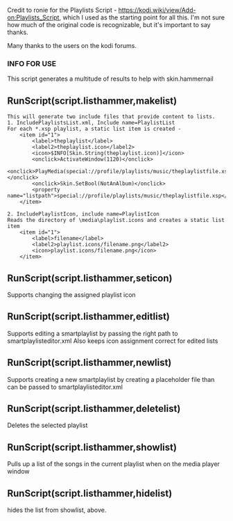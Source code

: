 Credit to ronie for the Playlists Script - https://kodi.wiki/view/Add-on:Playlists_Script, which I used as the starting point for all this.  I'm not sure how much of the original code is recognizable, but it's important to say thanks.

Many thanks to the users on the kodi forums.

### INFO FOR USE

This script generates a multitude of results to help with skin.hammernail 

## RunScript(script.listhammer,makelist)
    This will generate two include files that provide content to lists.   
    1. IncludePlaylistsList.xml, Include name=PlaylistList
    For each *.xsp playlist, a static list item is created -
        <item id="1">
            <label>theplaylist</label>
            <label2>theplaylist.icon</label2>
            <icon>$INFO[Skin.String(theplaylist.icon)]</icon>
            <onclick>ActivateWindow(1120)</onclick>
            <onclick>PlayMedia(special://profile/playlists/music/theplaylistfile.xsp)</onclick> 
            <onclick>Skin.SetBool(NotAnAlbum)</onclick>
            <property name="listpath">special://profile/playlists/music/theplaylistfile.xsp</property>
        </item> 

    2. IncludePlaylistIcon, include name=PlaylistIcon
    Reads the directory of \media\playlist.icons and creates a static list item
        <item id="1">
            <label>filename</label>
            <label2>playlist.icons/filename.png</label2>
            <icon>playlist.icons/filename.png</icon>
        </item> 

## RunScript(script.listhammer,seticon)
Supports changing the assigned playlist icon

## RunScript(script.listhammer,editlist)
Supports editing a smartplaylist by passing the right path to smartplaylisteditor.xml
Also keeps icon assignment correct for edited lists

## RunScript(script.listhammer,newlist)
Supports creating a new smartplaylist by creating a placeholder file than can be passed to smartplaylisteditor.xml

## RunScript(script.listhammer,deletelist)
Deletes the selected playlist

## RunScript(script.listhammer,showlist)
Pulls up a list of the songs in the current playlist when on the media player window

## RunScript(script.listhammer,hidelist)
hides the list from showlist, above.



